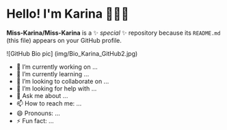 # Hello! I'm Karina 👩🏻‍💻

**Miss-Karina/Miss-Karina** is a ✨ _special_ ✨ repository because its `README.md` (this file) appears on your GitHub profile.

![GitHub Bio pic] (img/Bio_Karina_GitHub2.jpg)

- 🔭 I’m currently working on ...
- 🌱 I’m currently learning ...
- 👯 I’m looking to collaborate on ...
- 🤔 I’m looking for help with ...
- 💬 Ask me about ...
- 📫 How to reach me: ...
- 😄 Pronouns: ...
- ⚡ Fun fact: ...

